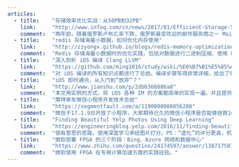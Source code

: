 ```yaml
---
articles:
  - title:    "存储效率优化实战：从50PB到32PB"
    link:     "http://www.infoq.com/cn/news/2017/01/Efficient-Storage-50-32-PB"
    comment:  "两年前，随着俄罗斯卢布汇率下跌，俄罗斯最受欢迎的邮件服务商之一 Mail.Ru 开始考虑缩减邮件服务的硬件和托管成本。他们自行设计实现了一套邮件存储去重系统，在不影响性能的前提下，将包含120亿个邮件内嵌文件的存储系统占用量从原本的50PB缩减至32PB。"
  - title:    "redis 存储海量小数据，如何优化内存使用"
    link:     "http://zzyongx.github.io/blogs/redis-memory-optimization-when-store-small-data.html"
    comment:  "Redis 存储海量小数据时的优化实践，包括对数据进行二进制压缩、使用 Hash（与 Instagram 的策略一样）等技巧。"
  - title:    "深入剖析 iOS 编译 Clang LLVM"
    link:     "https://github.com/ming1016/study/wiki/%E6%B7%B1%E5%85%A5%E5%89%96%E6%9E%90-iOS-%E7%BC%96%E8%AF%91-Clang---LLVM"
    comment:  "对 iOS 编译的所有知识点都进行了总结。编译步骤写得非常详细，给出了每一步的命令。"
  - title:    "iOS 即时通讯，从入门到“放弃”？"
    link:     "http://www.jianshu.com/p/2dbb360886a8"
    comment:  "本文用实例的方式，将 iOS 各种 IM 的方案都简单的实现一遍。并且提供一些选型、实现细节以及优化的建议。所有示例代码均有完整下载。"
  - title:    "摩拜单车微信小程序开发技术总结"
    link:     "https://segmentfault.com/a/1190000008056208"
    comment:  "微信于17.1.9日开放了小程序，大家期待已久的微信小程序是否能够拯救16g 呢？文章是摩拜单车微信小程序的开发总结。内容虽少，但是小程序的一个实例，可以借鉴。"
  - title:    "Finding Beautiful Yelp Photos Using Deep Learning"
    link:     "https://engineeringblog.yelp.com/2016/11/finding-beautiful-yelp-photos-using-deep-learning.html"
    comment:  "很有意思的思路，使用深度学习来给图片打分。PS：“虚化”的评分更高，机器都知道！"
  - title:    "微软部署 FPGA 的三个阶段：Bing、Azure 网络和数据中心"
    link:     "https://www.zhihu.com/question/24174597/answer/138717507"
    comment:  "微软使用 FPGA 在专用计算加速方面的实践经验。"
---
```

